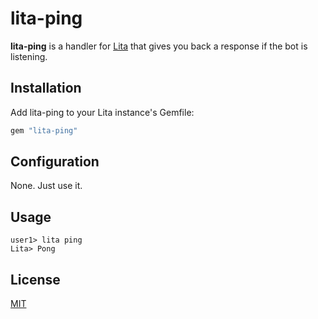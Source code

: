 # lita-ping

**lita-ping** is a handler for [Lita](https://github.com/jimmycuadra/lita) that gives you back a response if the bot is listening.

## Installation

Add lita-ping to your Lita instance's Gemfile:

``` ruby
gem "lita-ping"
```

## Configuration

None.  Just use it.

## Usage

```
user1> lita ping
Lita> Pong
```

## License

[MIT](http://opensource.org/licenses/MIT)
